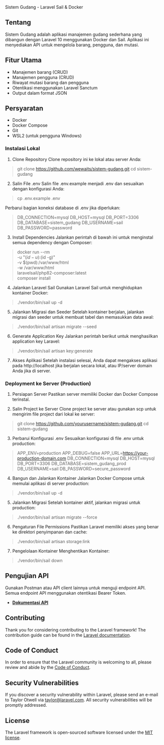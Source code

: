 Sistem Gudang - Laravel Sail & Docker

## Tentang

Sistem Gudang adalah aplikasi manajemen gudang sederhana yang dibangun dengan Laravel 10 menggunakan Docker dan Sail. Aplikasi ini menyediakan API untuk mengelola barang, pengguna, dan mutasi.

## Fitur Utama

- Manajemen barang (CRUD)
- Manajemen pengguna (CRUD)
- Riwayat mutasi barang dan pengguna
- Otentikasi menggunakan Laravel Sanctum
- Output dalam format JSON

## Persyaratan

- Docker
- Docker Compose
- Git
- WSL2 (untuk pengguna Windows)

### Instalasi Lokal

1. Clone Repository
Clone repository ini ke lokal atau server Anda:
>git clone https://github.com/wewaits/sistem-gudang.git
>cd sistem-gudang

2. Salin File .env
Salin file .env.example menjadi .env dan sesuaikan dengan konfigurasi Anda:
>cp .env.example .env

Perbarui bagian koneksi database di .env jika diperlukan:
>DB_CONNECTION=mysql
DB_HOST=mysql
DB_PORT=3306
DB_DATABASE=sistem_gudang
DB_USERNAME=sail
DB_PASSWORD=password

3. Install Dependencies
Jalankan perintah di bawah ini untuk menginstal semua dependency dengan Composer:
>docker run --rm \
    -u "$(id -u):$(id -g)" \
    -v $(pwd):/var/www/html \
    -w /var/www/html \
    laravelsail/php82-composer:latest \
    composer install

4. Jalankan Laravel Sail
Gunakan Laravel Sail untuk menghidupkan kontainer Docker:
>./vendor/bin/sail up -d

5. Jalankan Migrasi dan Seeder
Setelah kontainer berjalan, jalankan migrasi dan seeder untuk membuat tabel dan memasukkan data awal:
>./vendor/bin/sail artisan migrate --seed

6. Generate Application Key
Jalankan perintah berikut untuk menghasilkan application key Laravel:
>./vendor/bin/sail artisan key:generate

7. Akses Aplikasi
Setelah instalasi selesai, Anda dapat mengakses aplikasi pada http://localhost jika berjalan secara lokal, atau IP/server domain Anda jika di server.

### Deployment ke Server (Production)

1. Persiapan Server
Pastikan server memiliki Docker dan Docker Compose terinstal.

2. Salin Project ke Server
Clone project ke server atau gunakan scp untuk mengirim file project dari lokal ke server:
>git clone https://github.com/yourusername/sistem-gudang.git
>cd sistem-gudang

3. Perbarui Konfigurasi .env
Sesuaikan konfigurasi di file .env untuk production:
>APP_ENV=production
APP_DEBUG=false
APP_URL=https://your-production-domain.com
DB_CONNECTION=mysql
DB_HOST=mysql
DB_PORT=3306
DB_DATABASE=sistem_gudang_prod
DB_USERNAME=sail
DB_PASSWORD=secure_password

4. Bangun dan Jalankan Kontainer
Jalankan Docker Compose untuk memulai aplikasi di server production:
>./vendor/bin/sail up -d

5. Jalankan Migrasi
Setelah kontainer aktif, jalankan migrasi untuk production:
>./vendor/bin/sail artisan migrate --force

6. Pengaturan File Permissions
Pastikan Laravel memiliki akses yang benar ke direktori penyimpanan dan cache:
>./vendor/bin/sail artisan storage:link

7. Pengelolaan Kontainer
Menghentikan Kontainer:
>./vendor/bin/sail down

## Pengujian API

Gunakan Postman atau API client lainnya untuk menguji endpoint API. Semua endpoint API menggunakan otentikasi Bearer Token.
- **[Dokumentasi API](https://documenter.getpostman.com/view/4879233/2sAXqwYKse)**

## Contributing

Thank you for considering contributing to the Laravel framework! The contribution guide can be found in the [Laravel documentation](https://laravel.com/docs/contributions).

## Code of Conduct

In order to ensure that the Laravel community is welcoming to all, please review and abide by the [Code of Conduct](https://laravel.com/docs/contributions#code-of-conduct).

## Security Vulnerabilities

If you discover a security vulnerability within Laravel, please send an e-mail to Taylor Otwell via [taylor@laravel.com](mailto:taylor@laravel.com). All security vulnerabilities will be promptly addressed.

## License

The Laravel framework is open-sourced software licensed under the [MIT license](https://opensource.org/licenses/MIT).
